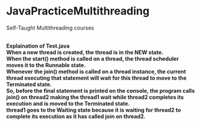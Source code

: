 # JavaPracticeMultithreading
Self-Taught Multithreading courses<br>












<br><B> Explaination of Test.java<B><br>
When a new thread is created, the thread is in the NEW state.<br> When the start() method is called on a thread, the thread scheduler moves it to the Runnable state.<br> Whenever the join() method is called on a thread instance, the current thread executing that statement will wait for this thread to move to the Terminated state.<br> So, before the final statement is printed on the console, the program calls join() on thread2 making the thread1 wait while thread2 completes its execution and is moved to the Terminated state.<br> thread1 goes to the Waiting state because it is waiting for thread2 to complete its execution as it has called join on thread2.
